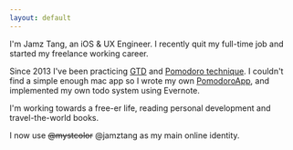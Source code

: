 ```yaml
---
layout: default
---
```


I'm Jamz Tang, an iOS & UX Engineer. I recently quit my full-time job and started my freelance working career.

Since 2013 I've been practicing [GTD][1] and [Pomodoro technique][2]. I couldn't find a simple enough mac app so I wrote my own [PomodoroApp][3], and implemented my own todo system using Evernote.

I'm working towards a free-er life, reading personal development and travel-the-world books.

I now use ~~@mystcolor~~ @jamztang as my main online identity.

[1]:http://www.amazon.com/Getting-Things-Done-Stress-Free-Productivity/dp/0142000280
[2]:http://pomodorotechnique.com/
[3]:https://itunes.apple.com/hk/app/pomodoroapp/id705103149?mt=12
[4]:http://www.urbandictionary.com/define.php?term=jamz


